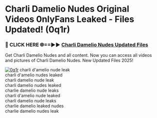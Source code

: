 # Charli Damelio Nudes Original Videos 0nlyFans Leaked - Files Updated! (0q1r)

<h3>🔴 CLICK HERE 🌐==►► <a href="https://tinyurl.com/4mcuefdz" rel="nofollow">Charli Damelio Nudes Updated Files</a></h3>

Get Charli Damelio Nudes and all content. Now you can access all videos and pictures of Charli Damelio Nudes. New Updated Files 2025!

[![0q1r](https://i.imgur.com/StAQSOY.gif)](https://tinyurl.com/4mcuefdz)
charli d'amelio nude leak<br>
charli d'amelio nudes leaked<br>
charli damelio nude leak<br>
charli damelio nudes leaked<br>
charlie damelio nude leaks<br>
charli d'amelio nude leaked<br>
charli damelio nude leaks<br>
charlie damelio leaked nudes<br>
charlie damelio nudes leak